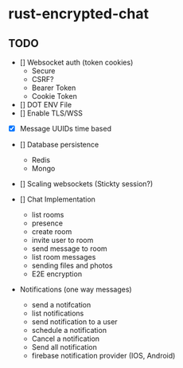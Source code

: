 # rust-encrypted-chat


## TODO 
- [] Websocket auth (token  cookies)
    * Secure
    * CSRF?
    * Bearer Token
    * Cookie Token
- [] DOT ENV File
- [] Enable TLS/WSS
- [x] Message UUIDs time based
- [] Database persistence
    * Redis
    * Mongo
- [] Scaling websockets (Stickty session?)
- [] Chat Implementation 
    * list rooms 
    * presence
    * create room
    * invite user to room
    * send message to room
    * list room messages
    * sending files and photos
    * E2E encryption

- Notifications (one way messages)
    * send a notifcation 
    * list notifications
    * send notification to a user
    * schedule a notification
    * Cancel  a notification
    * Send all notification
    * firebase notification provider (IOS, Android)